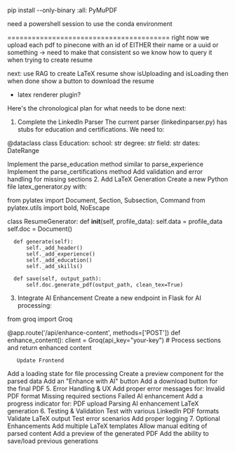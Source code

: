 pip install --only-binary :all: PyMuPDF

need a powershell session to use the conda environment

========================================
right now we upload each pdf to pinecone with an id of EITHER their name or a uuid or something
-> need to make that consistent so we know how to query it when trying to create resume

next: use RAG to create LaTeX resume
show isUploading and isLoading
then when done show a button to download the resume

- latex renderer plugin?

Here's the chronological plan for what needs to be done next:

1. Complete the LinkedIn Parser
   The current parser (linkedinparser.py) has stubs for education and certifications. We need to:

@dataclass
class Education:
school: str
degree: str
field: str
dates: DateRange

Implement the parse_education method similar to parse_experience
Implement the parse_certifications method
Add validation and error handling for missing sections 2. Add LaTeX Generation
Create a new Python file latex_generator.py with:

from pylatex import Document, Section, Subsection, Command
from pylatex.utils import bold, NoEscape

class ResumeGenerator:
def **init**(self, profile_data):
self.data = profile_data
self.doc = Document()

      def generate(self):
          self._add_header()
          self._add_experience()
          self._add_education()
          self._add_skills()

      def save(self, output_path):
          self.doc.generate_pdf(output_path, clean_tex=True)

3. Integrate AI Enhancement
   Create a new endpoint in Flask for AI processing:

from groq import Groq

@app.route('/api/enhance-content', methods=['POST'])
def enhance_content():
client = Groq(api_key="your-key") # Process sections and return enhanced content

       Update Frontend

Add a loading state for file processing
Create a preview component for the parsed data
Add an "Enhance with AI" button
Add a download button for the final PDF 5. Error Handling & UX
Add proper error messages for:
Invalid PDF format
Missing required sections
Failed AI enhancement
Add a progress indicator for:
PDF upload
Parsing
AI enhancement
LaTeX generation 6. Testing & Validation
Test with various LinkedIn PDF formats
Validate LaTeX output
Test error scenarios
Add proper logging 7. Optional Enhancements
Add multiple LaTeX templates
Allow manual editing of parsed content
Add a preview of the generated PDF
Add the ability to save/load previous generations
